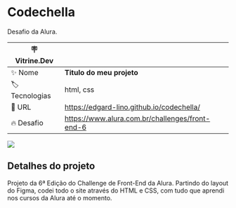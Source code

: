 # Codechella

Desafio da Alura.

| :placard: Vitrine.Dev |     |
| -------------  | --- |
| :sparkles: Nome        | **Titulo do meu projeto**
| :label: Tecnologias | html, css
| :rocket: URL         | https://edgard-lino.github.io/codechella/
| :fire: Desafio     | https://www.alura.com.br/challenges/front-end-6

<!-- Inserir imagem com a #vitrinedev ao final do link -->
![](https://via.placeholder.com/1200x500.png?text=imagem+lindona+do+meu+projeto#vitrinedev)

## Detalhes do projeto

Projeto da 6ª Edição do Challenge de Front-End da Alura. Partindo do layout do Figma, codei todo o site através do HTML e CSS, com tudo que aprendi nos cursos da Alura até o momento.

